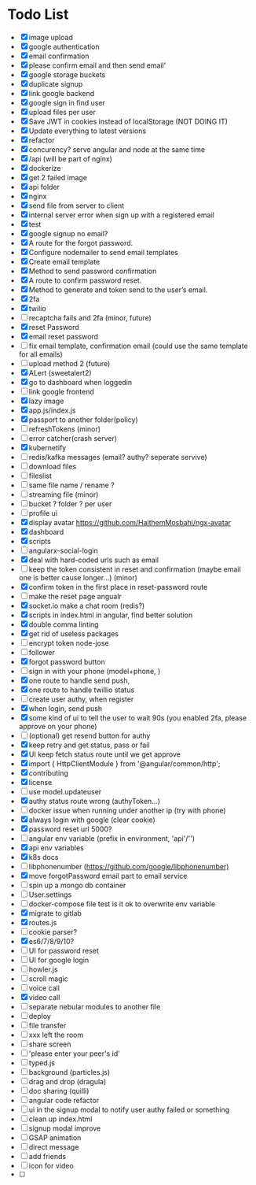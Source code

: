 # Todo List

- [x] image upload
- [x] google authentication
- [x] email confirmation
- [x] please confirm email and then send email'
- [x] google storage buckets
- [x] duplicate signup
- [x] link google backend
- [x] google sign in find user
- [x] upload files per user
- [x] Save JWT in cookies instead of localStorage (NOT DOING IT)
- [x] Update everything to latest versions
- [x] refactor
- [x] concurency? serve angular and node at the same time
- [x] /api (will be part of nginx)
- [x] dockerize
- [x] get 2 failed image
- [x] api folder
- [x] nginx
- [x] send file from server to client
- [x] internal server error when sign up with a registered email
- [x] test
- [x] google signup no email?
- [x] A route for the forgot password.
- [x] Configure nodemailer to send email templates
- [x] Create email template
- [x] Method to send password confirmation
- [x] A route to confirm password reset.
- [x] Method to generate and token send to the user’s email.
- [x] 2fa
- [x] twilio
- [ ] recaptcha fails and 2fa (minor, future)
- [x] reset Password
- [x] email reset password
- [ ] fix email template, confirmation email (could use the same template for all emails)
- [ ] upload method 2 (future)
- [x] ALert (sweetalert2)
- [x] go to dashboard when loggedin
- [ ] link google frontend
- [x] lazy image
- [x] app.js/index.js
- [x] passport to another folder(policy)
- [ ] refreshTokens (minor)
- [ ] error catcher(crash server)
- [x] kubernetify
- [ ] redis/kafka messages (email? authy? seperate servive)
- [ ] download files
- [ ] fileslist
- [ ] same file name / rename ?
- [ ] streaming file (minor)
- [ ] bucket ? folder ? per user
- [ ] profile ui
- [x] display avatar <https://github.com/HaithemMosbahi/ngx-avatar>
- [x] dashboard
- [x] scripts
- [ ] angularx-social-login
- [x] deal with hard-coded urls such as email
- [ ] keep the token consistent in reset and confirmation (maybe email one is better cause longer...) (minor)
- [x] confirm token in the first place in reset-password route
- [ ] make the reset page angualr
- [x] socket.io make a chat room (redis?)
- [x] scripts in index.html in angular, find better solution
- [x] double comma linting
- [x] get rid of useless packages
- [ ] encrypt token node-jose
- [ ] follower
- [x] forgot password button
- [ ] sign in with your phone (model+phone, )
- [x] one route to handle send push,
- [x] one route to handle twillio status
- [ ] create user authy, when register
- [x] when login, send push
- [x] some kind of ui to tell the user to wait 90s (you enabled 2fa, please approve on your phone)
- [ ] (optional) get resend button for authy
- [x] keep retry and get status, pass or fail
- [x] UI keep fetch status route until we get approve
- [x] import { HttpClientModule } from '@angular/common/http';
- [x] contributing
- [x] license
- [ ] use model.updateuser
- [x] authy status route wrong (authyToken...)
- [ ] docker issue when running under another ip (try with phone)
- [x] always login with google (clear cookie)
- [x] password reset url 5000?
- [ ] angular env variable (prefix in environment, 'api'/'')
- [x] api env variables
- [x] k8s docs
- [ ] libphonenumber (<https://github.com/google/libphonenumber)>
- [x] move forgotPassword email part to email service
- [ ] spin up a mongo db container
- [ ] User.settings
- [ ] docker-compose file test is it ok to overwrite env variable
- [x] migrate to gitlab
- [x] routes.js
- [ ] cookie parser?
- [x] es6/7/8/9/10?
- [ ] UI for password reset
- [ ] UI for google login
- [ ] howler.js
- [ ] scroll magic
- [ ] voice call
- [x] video call
- [ ] separate nebular modules to another file
- [ ] deploy
- [ ] file transfer
- [ ] xxx left the room
- [ ] share screen
- [ ] 'please enter your peer's id'
- [ ] typed.js
- [ ] background (particles.js)
- [ ] drag and drop (dragula)
- [ ] doc sharing (quilli)
- [ ] angular code refactor
- [ ] ui in the signup modal to notify user authy failed or something
- [ ] clean up index.html
- [ ] signup modal improve
- [ ] GSAP animation
- [ ] direct message
- [ ] add friends
- [ ] icon for video
- [ ]
